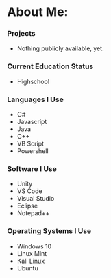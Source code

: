 # About Me:

### Projects
  - Nothing publicly available, yet.

### Current Education Status
  - Highschool

### Languages I Use

  - C#
  - Javascript
  - Java
  - C++
  - VB Script
  - Powershell

### Software I Use

  - Unity
  - VS Code
  - Visual Studio
  - Eclipse
  - Notepad++

### Operating Systems I Use

  - Windows 10
  - Linux Mint
  - Kali Linux
  - Ubuntu
